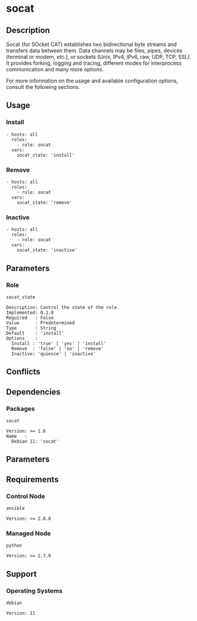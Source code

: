 # socat

## Description

Socat (for SOcket CAT) establishes two bidirectional byte streams and transfers
data between them. Data channels may be files, pipes, devices (terminal or
modem, etc.), or sockets (Unix, IPv4, IPv6, raw, UDP, TCP, SSL). It provides
forking, logging and tracing, different modes for interprocess communication and
many more options.

For more information on the usage and available configuration options,
consult the following sections.

## Usage

### Install

```
- hosts: all
  roles:
    - role: socat
  vars:
    socat_state: 'install'
```

### Remove

```
- hosts: all
  roles:
    - role: socat
  vars:
    socat_state: 'remove'
```

### Inactive

```
- hosts: all
  roles:
    - role: socat
  vars:
    socat_state: 'inactive'
```

## Parameters

### Role

`socat_state`

    Description: Control the state of the role.
    Implemented: 0.1.0
    Required   : False
    Value      : Predetermined
    Type       : String
    Default    : 'install'
    Options    :
      Install : 'true' | 'yes' | 'install'
      Remove  : 'false' | 'no' | 'remove'
      Inactive: 'quiesce' | 'inactive'

## Conflicts

## Dependencies

### Packages

`socat`

    Version: >= 1.0
    Name   :
      Debian 11: 'socat'

## Parameters

## Requirements

### Control Node

`ansible`

    Version: >= 2.8.0

### Managed Node

`python`

    Version: >= 2.7.0

## Support

### Operating Systems

`debian`

    Version: 11
